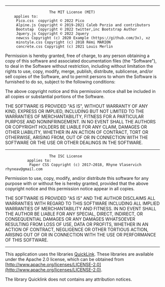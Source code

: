 -----------------------------------------------------------------------------
                        The MIT License (MIT)
        applies to: 
         Pico.css  copyright © 2022 Pico    
         Alpine.js Copyright © 2019-2021 Caleb Porzio and contributors   
         Bootstap  Copyright © 2022 twitter,inc Bootstrap Author   
         Jquery.js Copyright © 2022 Jquery   
         newcss Copyright (c) 2020 Example (https://github.com/3x), xz
         minstyle.css Copyright (c) 2018 Rémi MARION
         concrete.css Copyright (c) 2021 Louis Merlin

Permission is hereby granted, free of charge, to any person obtaining a copy
of this software and associated documentation files (the "Software"), to deal
in the Software without restriction, including without limitation the rights
to use, copy, modify, merge, publish, distribute, sublicense, and/or sell
copies of the Software, and to permit persons to whom the Software is
furnished to do so, subject to the following conditions:

The above copyright notice and this permission notice shall be included in all
copies or substantial portions of the Software.

THE SOFTWARE IS PROVIDED "AS IS", WITHOUT WARRANTY OF ANY KIND, EXPRESS OR
IMPLIED, INCLUDING BUT NOT LIMITED TO THE WARRANTIES OF MERCHANTABILITY,
FITNESS FOR A PARTICULAR PURPOSE AND NONINFRINGEMENT. IN NO EVENT SHALL THE
AUTHORS OR COPYRIGHT HOLDERS BE LIABLE FOR ANY CLAIM, DAMAGES OR OTHER
LIABILITY, WHETHER IN AN ACTION OF CONTRACT, TORT OR OTHERWISE, ARISING FROM,
OUT OF OR IN CONNECTION WITH THE SOFTWARE OR THE USE OR OTHER DEALINGS IN THE
SOFTWARE.

-----------------------------------------------------------------------------
                        The ISC License 
              applies to:
               Paper CSS Copyright (c) 2017–2018, Rhyne Vlaservich rhyneav@gmail.com

Permission to use, copy, modify, and/or distribute this software for any purpose with or without fee is hereby granted, provided that the above copyright notice and this permission notice appear in all copies.

THE SOFTWARE IS PROVIDED "AS IS" AND THE AUTHOR DISCLAIMS ALL WARRANTIES WITH REGARD TO THIS SOFTWARE INCLUDING ALL IMPLIED WARRANTIES OF MERCHANTABILITY AND FITNESS. IN NO EVENT SHALL THE AUTHOR BE LIABLE FOR ANY SPECIAL, DIRECT, INDIRECT, OR CONSEQUENTIAL DAMAGES OR ANY DAMAGES WHATSOEVER RESULTING FROM LOSS OF USE, DATA OR PROFITS, WHETHER IN AN ACTION OF CONTRACT, NEGLIGENCE OR OTHER TORTIOUS ACTION, ARISING OUT OF OR IN CONNECTION WITH THE USE OR PERFORMANCE OF THIS SOFTWARE.


--------------------------------------------------------------
This application uses the libraries [QuickLink](https://quick.link). These libraries are available under the Apache 2.0 license, which can be obtained from [http://www.apache.org/licenses/LICENSE-2.0](http://www.apache.org/licenses/LICENSE-2.0).

The library Quicklink does not contains any attribution notices.

